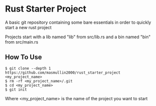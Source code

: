 # Rust Starter Project

A basic git repository containing some bare essentials
in order to quickly start a new rust project

Projects start with a lib named "lib" from src/lib.rs
and a bin named "bin" from src/main.rs

## How To Use
```shell
$ git clone --depth 1 https://github.com/masmullin2000/rust_starter_project <my_project_name>
$ rm -rf <my_project_name>/.git
$ cd <my_project_name>
$ git init
```

Where <my_project_name> is the name of the project you want to start
